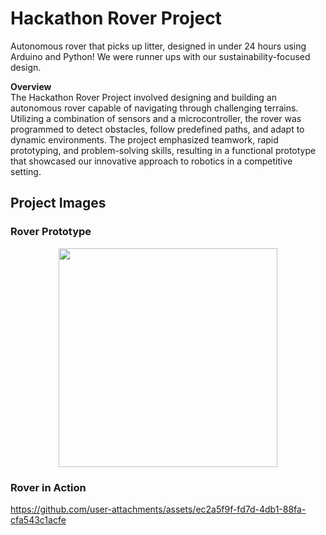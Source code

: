 # Hackathon Rover Project
Autonomous rover that picks up litter, designed in under 24 hours using Arduino and Python! We were runner ups with our sustainability-focused design.

**Overview**  
The Hackathon Rover Project involved designing and building an autonomous rover capable of navigating through challenging terrains. Utilizing a combination of sensors and a microcontroller, the rover was programmed to detect obstacles, follow predefined paths, and adapt to dynamic environments. The project emphasized teamwork, rapid prototyping, and problem-solving skills, resulting in a functional prototype that showcased our innovative approach to robotics in a competitive setting.

## Project Images

### Rover Prototype
<p align="center">
<img width="350" src="https://github.com/user-attachments/assets/0b450265-2796-475c-a34f-7749651e98e4">
</p>

### Rover in Action
<p align="center">


https://github.com/user-attachments/assets/ec2a5f9f-fd7d-4db1-88fa-cfa543c1acfe


</p>
